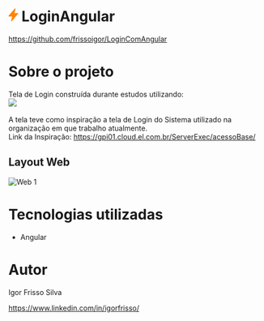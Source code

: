 # ![DevSuperior logo](https://raw.githubusercontent.com/devsuperior/bds-assets/main/ds/devsuperior-logo-small.png) LoginAngular

https://github.com/frissoigor/LoginComAngular

# Sobre o projeto

Tela de Login construída durante estudos utilizando:
<br>
<img src="https://img.shields.io/badge/Angular-DD0031?style=for-the-badge&logo=angular&logoColor=white" />

A tela teve como inspiração a tela de Login do Sistema utilizado na organização em que trabalho atualmente.
<br>
Link da Inspiração: https://gpi01.cloud.el.com.br/ServerExec/acessoBase/

## Layout Web
![Web 1](https://github.com/frissoigor/assets/blob/main/tela-login.png)

# Tecnologias utilizadas
- Angular

# Autor

Igor Frisso Silva

https://www.linkedin.com/in/igorfrisso/

